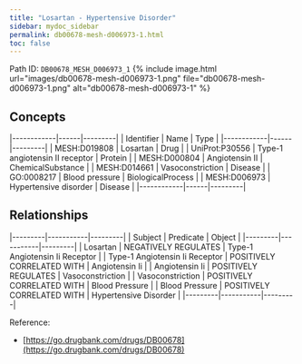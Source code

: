 ```yaml
---
title: "Losartan - Hypertensive Disorder"
sidebar: mydoc_sidebar
permalink: db00678-mesh-d006973-1.html
toc: false 
---
```



Path ID: `DB00678_MESH_D006973_1`
{% include image.html url="images/db00678-mesh-d006973-1.png" file="db00678-mesh-d006973-1.png" alt="db00678-mesh-d006973-1" %}

## Concepts

|------------|------|---------|
| Identifier | Name | Type    |
|------------|------|---------|
| MESH:D019808 | Losartan | Drug |
| UniProt:P30556 | Type-1 angiotensin II receptor | Protein |
| MESH:D000804 | Angiotensin II | ChemicalSubstance |
| MESH:D014661 | Vasoconstriction | Disease |
| GO:0008217 | Blood pressure | BiologicalProcess |
| MESH:D006973 | Hypertensive disorder | Disease |
|------------|------|---------|

## Relationships

|---------|-----------|---------|
| Subject | Predicate | Object  |
|---------|-----------|---------|
| Losartan | NEGATIVELY REGULATES | Type-1 Angiotensin Ii Receptor |
| Type-1 Angiotensin Ii Receptor | POSITIVELY CORRELATED WITH | Angiotensin Ii |
| Angiotensin Ii | POSITIVELY REGULATES | Vasoconstriction |
| Vasoconstriction | POSITIVELY CORRELATED WITH | Blood Pressure |
| Blood Pressure | POSITIVELY CORRELATED WITH | Hypertensive Disorder |
|---------|-----------|---------|

Reference: 
  - [https://go.drugbank.com/drugs/DB00678](https://go.drugbank.com/drugs/DB00678)
